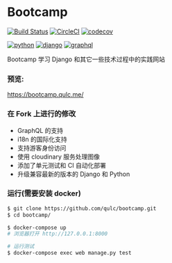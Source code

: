 # Bootcamp

[![Build Status](https://travis-ci.org/qulc/bootcamp.svg?branch=master)](https://travis-ci.org/qulc/bootcamp)
[![CircleCI](https://circleci.com/gh/qulc/bootcamp/tree/master.svg?style=svg)](https://circleci.com/gh/qulc/bootcamp/tree/master)
[![codecov](https://codecov.io/gh/qulc/bootcamp/branch/master/graph/badge.svg)](https://codecov.io/gh/qulc/bootcamp)


[![python](https://img.shields.io/badge/python-3.7-green.svg)](https://python.org)
[![django](https://img.shields.io/badge/django-2.1-green.svg)](https://www.djangoproject.com/)
[![graphql](https://img.shields.io/badge/graphene--django-2.1-green.svg)](https://github.com/graphql-python/graphene-django)

Bootcamp 学习 Django 和其它一些技术过程中的实践网站

### 预览: 

https://bootcamp.qulc.me/

### 在 Fork 上进行的修改
* GraphQL 的支持
* i18n 的国际化支持
* 支持游客身份访问
* 使用 cloudinary 服务处理图像
* 添加了单元测试和 CI 自动化部署
* 升级兼容最新的版本的 Django 和 Python

### 运行(需要安装 docker)
```bash
$ git clone https://github.com/qulc/bootcamp.git
$ cd bootcamp/

$ docker-compose up
# 浏览器打开 http://127.0.0.1:8000

# 运行测试
$ docker-compose exec web manage.py test
```
